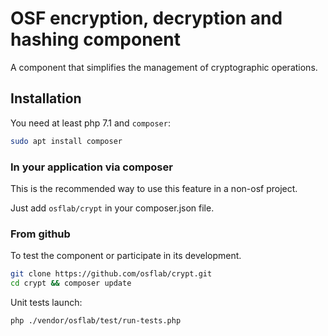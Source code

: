 # OSF encryption, decryption and hashing component

A component that simplifies the management of cryptographic operations.

## Installation

You need at least php 7.1 and `composer`:

```bash
sudo apt install composer
```

### In your application via composer

This is the recommended way to use this feature in a non-osf project.

Just add `osflab/crypt` in your composer.json file.

### From github

To test the component or participate in its development.

```bash
git clone https://github.com/osflab/crypt.git
cd crypt && composer update
```

Unit tests launch:

```bash
php ./vendor/osflab/test/run-tests.php
```
